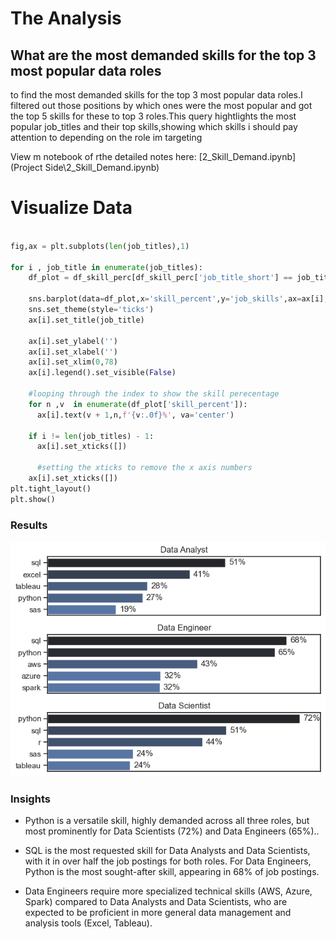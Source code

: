 # The Analysis
## What are the most demanded skills for the top 3 most popular data roles

to find the most demanded skills for the top 3 most popular data roles.I filtered out those positions by which ones were the most popular and got the top 5 skills for these to top 3 roles.This query hightlights the most popular job_titles and their top skills,showing which skills i should pay attention to depending on the role im targeting

View m notebook of rthe detailed notes here:
[2_Skill_Demand.ipynb](Project Side\2_Skill_Demand.ipynb)


# Visualize Data

```python

fig,ax = plt.subplots(len(job_titles),1)

for i , job_title in enumerate(job_titles):
    df_plot = df_skill_perc[df_skill_perc['job_title_short'] == job_title].head(5)

    sns.barplot(data=df_plot,x='skill_percent',y='job_skills',ax=ax[i],hue='skill_count',color='blue',palette = 'dark:b_r')
    sns.set_theme(style='ticks')
    ax[i].set_title(job_title)

    ax[i].set_ylabel('')
    ax[i].set_xlabel('')
    ax[i].set_xlim(0,78)
    ax[i].legend().set_visible(False)

    #looping through the index to show the skill perecentage
    for n ,v  in enumerate(df_plot['skill_percent']):
      ax[i].text(v + 1,n,f'{v:.0f}%', va='center')

    if i != len(job_titles) - 1:
      ax[i].set_xticks([])

      #setting the xticks to remove the x axis numbers
    ax[i].set_xticks([])
plt.tight_layout()
plt.show()
```


### Results

![visualization of TOP 10 Skills for Data Analyst](Images\output.png)

### Insights

- Python is a versatile skill, highly demanded across all three roles, but most prominently for Data Scientists (72%) and Data Engineers (65%)..
- SQL is the most requested skill for Data Analysts and Data Scientists, with it in over half the job postings for both roles.
For Data Engineers, Python is the most sought-after skill, appearing in 68% of job postings.

- Data Engineers require more specialized technical skills (AWS, Azure, Spark) compared to Data Analysts and Data Scientists, who are expected to be proficient in more general data management and analysis tools (Excel, Tableau).